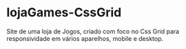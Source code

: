 # lojaGames-CssGrid
Site de uma loja de Jogos, criado com foco no Css Grid para responsividade em vários aparelhos, mobile e desktop.
<br>


